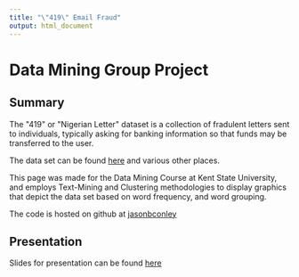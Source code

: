 ```yaml
---
title: "\"419\" Email Fraud"
output: html_document
---
```


# Data Mining Group Project

## Summary
The "419" or "Nigerian Letter" dataset is a collection of fradulent letters sent to individuals, typically asking for banking information so that funds may be transferred to the user.

The data set can be found <a href="https://www.kaggle.com/rtatman/fraudulent-email-corpus" target="_blank">here</a> and various other places.

This page was made for the Data Mining Course at Kent State University, and employs Text-Mining and Clustering methodologies to display graphics that depict the data set based on word frequency, and word grouping.

The code is hosted on github at <a href="https://github.com/jasonbconley/DataMiningProject" target="_blank">jasonbconley</a>

## Presentation
Slides for presentation can be found <a href="https://docs.google.com/presentation/d/1wxgve317tVhDme5SA7I912WazTfnKFRo67G3KMj4Jk8/edit?usp=sharing" target="_blank">here</a>
